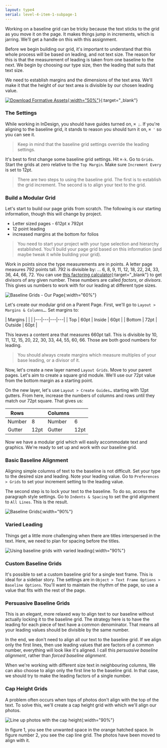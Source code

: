 ```yaml
---
layout: type4
serial: level-4-item-1-subpage-1
---
```

Working on a baseline grid can be tricky because the text sticks to the grid as you move it on the page. It makes things jump in increments, which is jarring. We'll get a handle on this with this assignment.

Before we begin building our grid, it's important to understand that this whole process will be based on leading, and not text size. The reason for this is that the measurement of leading is taken from one baseline to the next. We begin by choosing our type size, then the leading that suits that text size.

We need to establish margins and the dimensions of the text area. We'll make it that the height of our text area is divisible by our chosen leading value.

[![Download Formative Assets]({{site.url}}/svg/button-download.svg){:width="50%"}](https://www.dropbox.com/s/fo8frdz34twiyxl/Baseline-Grids-Formative.zip?dl=1){:target="_blank"}

### The Settings

While working in InDesign, you should have guides turned on, `⌘ ;`. If you're aligning to the baseline grid, it stands to reason you should turn it on, `⌘ '` so you can see it.

> Keep in mind that the baseline grid settings override the leading settings.

It's best to first change some baseline grid settings. Hit `⌘-k`. Go to `Grids`. Start the grids at zero relative to the `Top Margin`. Make sure `Increment Every` is set to 12pt.

> There are two steps to using the baseline grid. The first is to establish the grid increment. The second is to align your text to the grid.

### Build a Modular Grid

Let's start to build our page grids from scratch. The following is our starting information, though this will change by project.

<ul class="hasBullets">
	<li>Letter sized pages - 612pt x 792pt</li>
	<li>12 point leading</li>
	<li>increased margins at the bottom for folios</li>
</ul>

> You need to start your project with your type selection and hierarchy established. You'll build your page grid based on this information (and maybe tweak it while building your grid).

Work in points since the type measurements are in points. A letter page measures 792 points tall. 792 is divisible by: ... 6, 8, 9, 11, 12, 18, 22, 24, 33, 36, 44, 66, 72. You can use [this factoring calculator](https://www.calculatorsoup.com/calculators/math/factors.php){:target="_blank"} to get divisors of any given number. These numbers are called *factors*, or *divisors*. This gives us numbers to work with for our leading at different type sizes.

![Baseline Grids - Our Page]({{site.url}}/svg/baseline-grids-our-page.svg){:width="60%"}

Let's create our modular grid on a Parent Page. First, we'll go to `Layout > Margins & Columns…`. Set margins to:

| Margins  |   |   | 
|---|---|---|---|
| Top  | 60pt  | Inside  | 60pt  |
| Bottom  | 72pt  | Outside  | 60pt  |

This leaves a content area that measures 660pt tall. This is divisible by 10, 11, 12, 15, 20, 22, 30, 33, 44, 55, 60, 66. Those are both good numbers for leading.

> You should always create margins which measure multiples of your base leading, or a divisor of it.

Now, let's create a new layer named `Layout Grids`. Move to your parent pages. Let's aim to create a square grid module. We'll use our 72pt value from the bottom margin as a starting point.

On the new layer, let's use `Layout > Create Guides…` starting with 12pt gutters. From here, increase the numbers of columns and rows until they match our 72pt square. That gives us:

| Rows  |   | Columns  |    |
|---|---|---|---|
| Number  | 8  | Number  | 6  |
| Gutter  | 12pt  | Gutter  | 12pt  |

Now we have a modular grid which will easily accommodate text and graphics. We're ready to set up and work with our baseline grid.

### Basic Baseline Alignment

Aligning simple columns of text to the baseline is not difficult. Set your type to the desired size and leading. Note your leading value. Go to `Preferences > Grids` to set your increment setting to the leading value.

The second step is to lock your text to the baseline. To do so, access the paragraph style settings. Go to `Indents & Spacing` to set the grid alignment to `All Lines`. This is the result.

![Baseline Grids]({{site.url}}/svg/baseline-grids.svg){:width="90%"}

### Varied Leading

Things get a little more challenging when there are titles interspersed in the text. Here, we need to plan for spacing before the titles.

![Using baseline grids with varied leading]({{site.url}}/svg/baseline-grids-varied-leading.svg){:width="90%"}

### Custom Baseline Grids

It's possible to set a custom baseline grid for a single text frame. This is ideal for a sidebar story. The settings are in `Object > Text Frame Options > Baseline Options`. You'll want to maintain the rhythm of the page, so use a value that fits with the rest of the page.

### Persuasive Baseline Grids

This is an elegant, more relaxed way to align text to our baseline without actually locking it to the baseline grid. The strategy here is to have the leading for each piece of text have a common denominator. That means all your leading values should be divisible by the same number.

In the end, we don't need to align all our text to the baseline grid. If we align only the first lines, then use leading values that are factors of a common number, everything will look like it's aligned. I call this *persuasive baseline alignment*, rather than *forced baseline alignment*.

When we're working with different size text in neighbouring columns, We can also choose to align only the first line to the baseline grid. In that case, we should try to make the leading factors of a single number.

### Cap Height Grids

A problem often occurs when tops of photos don't align with the top of the text. To solve this, we'll create a cap height grid with which we'll align our photos.

![Line up photos with the cap height]({{site.url}}/svg/baseline-grids-cap-height.svg){:width="90%"}

In figure 1, you see the unwanted space in the orange hatched space. In figure number 2, you see the cap line grid. The photos have been moved to align with it.